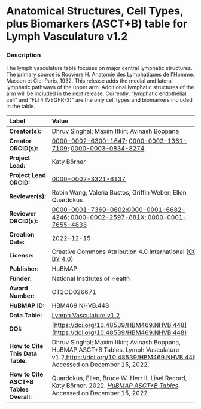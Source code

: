 # Anatomical Structures, Cell Types, plus Biomarkers (ASCT+B) table for Lymph Vasculature v1.2

### Description
The lymph vasculature table focuses on major central lymphatic structures. The primary source is Rouviere H. Anatomie des Lymphatiques de l'Homme. Masson et Cie: Paris, 1932. This release adds the medial and lateral lymphatic pathways of the upper arm. Additional lymphatic structures of the arm will be included in the next release. Currently, “lymphatic endothelial cell” and “FLT4 (VEGFR-3)” are the only cell types and biomarkers included in the table.


| Label | Value |
| :------------- |:-------------|
| **Creator(s):** | Dhruv Singhal; Maxim Itkin; Avinash Boppana |
| **Creator ORCID(s):** | [0000-0002-6300-1647](https://orcid.org/0000-0002-6300-1647); [0000-0003-1361-7109](https://orcid.org/0000-0003-1361-7109); [0000-0003-0834-8274](https://orcid.org/0000-0003-0834-8274) |
| **Project Lead:** | Katy B&ouml;rner |
| **Project Lead ORCID:** | [0000-0002-3321-6137](https://orcid.org/0000-0002-3321-6137) |
| **Reviewer(s):** | Robin Wang; Valeria Bustos; Griffin Weber; Ellen Quardokus  |
| **Reviewer ORCID(s):** |[0000-0001-7369-0602](https://orcid.org/0000-0001-7369-0602);[0000-0001-6682-4246](https://orcid.org/0000-0001-6682-4246); [0000-0002-2597-881X](https://orcid.org/0000-0002-2597-881X); [0000-0001-7655-4833](https://orcid.org/0000-0001-7655-4833)  |
| **Creation Date:** | 2022-12-15 |
| **License:** | Creative Commons Attribution 4.0 International ([CC BY 4.0](https://creativecommons.org/licenses/by/4.0/)) |
| **Publisher:** | HuBMAP |
| **Funder:** | National Institutes of Health |
| **Award Number:** | OT2OD026671 |
| **HuBMAP ID:** |HBM469.NHVB.448 |
| **Data Table:** | [Lymph Vasculature v1.2](https://hubmapconsortium.github.io/ccf-releases/v1.3/asct-b/asct-b-vh-lymph-vasculature.csv)  |
| **DOI:** |[https://doi.org/10.48539/HBM469.NHVB.448](https://doi.org/10.48539/HBM469.NHVB.448) |
| **How to Cite This Data Table:** | Dhruv Singhal; Maxim Itkin; Avinash Boppana, HuBMAP ASCT+B Tables. Lymph Vasculature v1.2,https://doi.org/10.48539/HBM469.NHVB.448. Accessed on December 15, 2022. |
| **How to Cite ASCT+B Tables Overall:** | Quardokus, Ellen, Bruce W. Herr II, Lisel Record, Katy B&ouml;rner. 2022. [*HuBMAP ASCT+B Tables*](https://humanatlas.io/asctb-tables). Accessed on December 15, 2022.
